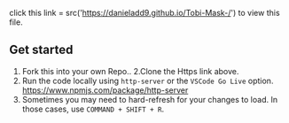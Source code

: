 click this link = src('https://danieladd9.github.io/Tobi-Mask-/') to view this file.

## Get started

1. Fork this into your own Repo.. 
2.Clone the Https link above.
4. Run the code locally using `http-server` or the `VSCode Go Live` option.
https://www.npmjs.com/package/http-server
5. Sometimes you may need to hard-refresh for your changes to load. In those cases, use `COMMAND + SHIFT + R`.

